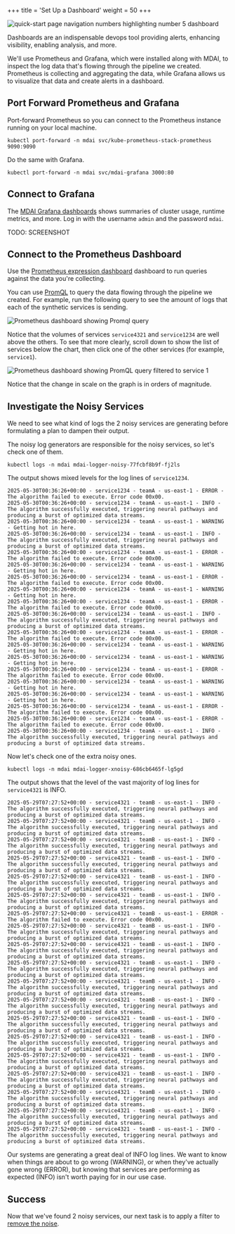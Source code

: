 +++
title = 'Set Up a Dashboard'
weight = 50
+++

![quick-start page navigation numbers highlighting number 5 dashboard](../dashboard5.png)

Dashboards are an indispensable devops tool providing alerts, enhancing visibility, enabling analysis, and more.

We'll use Prometheus and Grafana, which were installed along with MDAI, to inspect the log data that's flowing through the pipeline we created. Prometheus is collecting and  aggregating the data, while Grafana allows us to visualize that data and create alerts in a dashboard.

## Port Forward Prometheus and Grafana

Port-forward Prometheus so you can connect to the Prometheus instance running on your local machine.

```
kubectl port-forward -n mdai svc/kube-prometheus-stack-prometheus 9090:9090
```

Do the same with Grafana.

```
kubectl port-forward -n mdai svc/mdai-grafana 3000:80
```


## Connect to Grafana

The [MDAI Grafana dashboards](http://localhost:3000/dashboards) shows summaries of cluster usage, runtime metrics, and more. Log in with the username `admin` and the password `mdai`. 

TODO: SCREENSHOT

## Connect to the Prometheus Dashboard

Use the [Prometheus expression dashboard](localhost:9090) dashboard to run queries against the data you're collecting.

You can use [PromQL](https://prometheus.io/docs/prometheus/latest/querying/basics/) to query the data flowing through the pipeline we created. For example, run the following query to see the amount of logs that each of the synthetic services is sending.

![Prometheus dashboard showing Promql query](../promql.png)

Notice that the volumes of services `service4321` and `service1234` are well above the others. To see that more clearly, scroll down to show the list of services below the chart, then click one of the other services (for example, `service1`).

![Prometheus dashboard showing PromQL query filtered to service 1](../promql_service1.png)

Notice that the change in scale on the graph is in orders of magnitude.

## Investigate the Noisy Services

We need to see what kind of logs the 2 noisy services are generating before formulating a plan 
to dampen their output. 

The noisy log generators are responsible for the noisy services, so let's check one of them.

```
kubectl logs -n mdai mdai-logger-noisy-77fcbf8b9f-fj2ls
```

The output shows mixed levels for the log lines of `service1234`.

```
2025-05-30T00:36:26+00:00 - service1234 - teamA - us-east-1 - ERROR - The algorithm failed to execute. Error code 00x00.
2025-05-30T00:36:26+00:00 - service1234 - teamA - us-east-1 - INFO - The algorithm successfully executed, triggering neural pathways and producing a burst of optimized data streams.
2025-05-30T00:36:26+00:00 - service1234 - teamA - us-east-1 - WARNING - Getting hot in here.
2025-05-30T00:36:26+00:00 - service1234 - teamA - us-east-1 - INFO - The algorithm successfully executed, triggering neural pathways and producing a burst of optimized data streams.
2025-05-30T00:36:26+00:00 - service1234 - teamA - us-east-1 - ERROR - The algorithm failed to execute. Error code 00x00.
2025-05-30T00:36:26+00:00 - service1234 - teamA - us-east-1 - WARNING - Getting hot in here.
2025-05-30T00:36:26+00:00 - service1234 - teamA - us-east-1 - ERROR - The algorithm failed to execute. Error code 00x00.
2025-05-30T00:36:26+00:00 - service1234 - teamA - us-east-1 - WARNING - Getting hot in here.
2025-05-30T00:36:26+00:00 - service1234 - teamA - us-east-1 - ERROR - The algorithm failed to execute. Error code 00x00.
2025-05-30T00:36:26+00:00 - service1234 - teamA - us-east-1 - INFO - The algorithm successfully executed, triggering neural pathways and producing a burst of optimized data streams.
2025-05-30T00:36:26+00:00 - service1234 - teamA - us-east-1 - ERROR - The algorithm failed to execute. Error code 00x00.
2025-05-30T00:36:26+00:00 - service1234 - teamA - us-east-1 - WARNING - Getting hot in here.
2025-05-30T00:36:26+00:00 - service1234 - teamA - us-east-1 - WARNING - Getting hot in here.
2025-05-30T00:36:26+00:00 - service1234 - teamA - us-east-1 - ERROR - The algorithm failed to execute. Error code 00x00.
2025-05-30T00:36:26+00:00 - service1234 - teamA - us-east-1 - WARNING - Getting hot in here.
2025-05-30T00:36:26+00:00 - service1234 - teamA - us-east-1 - WARNING - Getting hot in here.
2025-05-30T00:36:26+00:00 - service1234 - teamA - us-east-1 - ERROR - The algorithm failed to execute. Error code 00x00.
2025-05-30T00:36:26+00:00 - service1234 - teamA - us-east-1 - ERROR - The algorithm failed to execute. Error code 00x00.
2025-05-30T00:36:26+00:00 - service1234 - teamA - us-east-1 - INFO - The algorithm successfully executed, triggering neural pathways and producing a burst of optimized data streams.
```


Now let's check one of the extra noisy ones.

```
kubectl logs -n mdai mdai-logger-xnoisy-686cb6465f-lg5gd
```

The output shows that the level of the vast majority of log lines for `service4321` is INFO. 

```
2025-05-29T07:27:52+00:00 - service4321 - teamB - us-east-1 - INFO - The algorithm successfully executed, triggering neural pathways and producing a burst of optimized data streams.
2025-05-29T07:27:52+00:00 - service4321 - teamB - us-east-1 - INFO - The algorithm successfully executed, triggering neural pathways and producing a burst of optimized data streams.
2025-05-29T07:27:52+00:00 - service4321 - teamB - us-east-1 - INFO - The algorithm successfully executed, triggering neural pathways and producing a burst of optimized data streams.
2025-05-29T07:27:52+00:00 - service4321 - teamB - us-east-1 - INFO - The algorithm successfully executed, triggering neural pathways and producing a burst of optimized data streams.
2025-05-29T07:27:52+00:00 - service4321 - teamB - us-east-1 - INFO - The algorithm successfully executed, triggering neural pathways and producing a burst of optimized data streams.
2025-05-29T07:27:52+00:00 - service4321 - teamB - us-east-1 - INFO - The algorithm successfully executed, triggering neural pathways and producing a burst of optimized data streams.
2025-05-29T07:27:52+00:00 - service4321 - teamB - us-east-1 - ERROR - The algorithm failed to execute. Error code 00x00.
2025-05-29T07:27:52+00:00 - service4321 - teamB - us-east-1 - INFO - The algorithm successfully executed, triggering neural pathways and producing a burst of optimized data streams.
2025-05-29T07:27:52+00:00 - service4321 - teamB - us-east-1 - INFO - The algorithm successfully executed, triggering neural pathways and producing a burst of optimized data streams.
2025-05-29T07:27:52+00:00 - service4321 - teamB - us-east-1 - INFO - The algorithm successfully executed, triggering neural pathways and producing a burst of optimized data streams.
2025-05-29T07:27:52+00:00 - service4321 - teamB - us-east-1 - INFO - The algorithm successfully executed, triggering neural pathways and producing a burst of optimized data streams.
2025-05-29T07:27:52+00:00 - service4321 - teamB - us-east-1 - INFO - The algorithm successfully executed, triggering neural pathways and producing a burst of optimized data streams.
2025-05-29T07:27:52+00:00 - service4321 - teamB - us-east-1 - INFO - The algorithm successfully executed, triggering neural pathways and producing a burst of optimized data streams.
2025-05-29T07:27:52+00:00 - service4321 - teamB - us-east-1 - INFO - The algorithm successfully executed, triggering neural pathways and producing a burst of optimized data streams.
2025-05-29T07:27:52+00:00 - service4321 - teamB - us-east-1 - INFO - The algorithm successfully executed, triggering neural pathways and producing a burst of optimized data streams.
2025-05-29T07:27:52+00:00 - service4321 - teamB - us-east-1 - INFO - The algorithm successfully executed, triggering neural pathways and producing a burst of optimized data streams.
2025-05-29T07:27:52+00:00 - service4321 - teamB - us-east-1 - INFO - The algorithm successfully executed, triggering neural pathways and producing a burst of optimized data streams.
2025-05-29T07:27:52+00:00 - service4321 - teamB - us-east-1 - INFO - The algorithm successfully executed, triggering neural pathways and producing a burst of optimized data streams.
2025-05-29T07:27:52+00:00 - service4321 - teamB - us-east-1 - INFO - The algorithm successfully executed, triggering neural pathways and producing a burst of optimized data streams.
```

Our systems are generating a great deal of INFO log lines. We want to know when things are about to go wrong (WARNING), or when they've actually gone wrong (ERROR), but knowing that services are performing as expected (INFO) isn't worth paying for in our use case.

## Success

Now that we've found 2 noisy services, our next task is to apply a filter to [remove the noise](filter.md).
